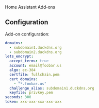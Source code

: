 Home Assistant Add-ons

## Configuration

Add-on configuration:

```yaml
domains:
  - subdomain1.duckdns.org
  - subdomain2.duckdns.org
lets_encrypt:
  accept_terms: true
  account: email@foobar.us
  algo: ec-384
  certfile: fullchain.pem
  cert_domains:
    - "*.foobar.us"
  challenge_alias: subdomain1.duckdns.org
  keyfile: privkey.pem
seconds: 300
token: xxx-xxx-xxx-xxx-xxx
```
